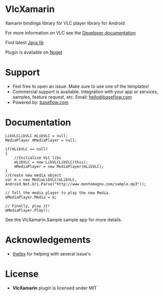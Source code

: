 # VlcXamarin

Xamarin bindings library for VLC player library for Android

For more information on VLC see the [Developer documentation](https://github.com/mrmaffen/vlc-android-sdk)

Find latest [Java lib](https://bintray.com/steiner/maven/libvlc-android/)

Plugin is available on [Nuget](https://www.nuget.org/packages/Xam.Plugins.Android.VlcXamarin/)

# Support

* Feel free to open an issue. Make sure to use one of the templates!
* Commercial support is available. Integration with your app or services, samples, feature request, etc. Email: [hello@baseflow.com](mailto:hello@baseflow.com)
* Powered by: [baseflow.com](https://baseflow.com)

Documentation
=============

    LibVLCLibVLC mLibVLC = null;
    MediaPlayer mMediaPlayer = null;
    
    if(mLibVLC == null)
    {
        //Initialize VLC libs
        mLibVLC = new LibVLCLibVLC(this);
        mMediaPlayer = new MediaPlayer(mLibVLC);
    }
    //Create new media object
    var m = new MediaLibVLC(mLibVLC, Android.Net.Uri.Parse("http://www.montemagno.com/sample.mp3"));

    // Tell the media player to play the new Media.
    mMediaPlayer.Media = m;

    // Finally, play it!
    mMediaPlayer.Play();

See the VlcXamarin.Sample sample app for more details.

Acknowledgements
=======

* [thefex](https://github.com/thefex) for helping with several issue's

License
=======

- **VlcXamarin** plugin is licensed under MIT
